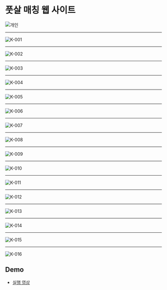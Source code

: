 # 풋살 매칭 웹 사이트
![개인](https://user-images.githubusercontent.com/59239079/79235325-6c9b2800-7ea6-11ea-8ef1-f19acba845bb.png)
- - -
![K-001](https://user-images.githubusercontent.com/59239079/79540380-09d2a800-80c3-11ea-9115-823f52841d61.png)
- - -
![K-002](https://user-images.githubusercontent.com/59239079/79540409-135c1000-80c3-11ea-86e0-55cd6eb97d1c.png)
- - -
![K-003](https://user-images.githubusercontent.com/59239079/79540428-1ce57800-80c3-11ea-9be2-0dc67ad26026.png)
- - -
![K-004](https://user-images.githubusercontent.com/59239079/79540453-27a00d00-80c3-11ea-9734-4cca15a5451f.png)
- - -
![K-005](https://user-images.githubusercontent.com/59239079/79540472-2ff84800-80c3-11ea-9b68-3564246c9012.png)
- - -
![K-006](https://user-images.githubusercontent.com/59239079/79540488-37b7ec80-80c3-11ea-84a9-1f58d8989520.png)
- - -
![K-007](https://user-images.githubusercontent.com/59239079/79540505-40102780-80c3-11ea-96ea-21e2b3a9e63b.png)
- - -
![K-008](https://user-images.githubusercontent.com/59239079/79540523-48686280-80c3-11ea-9301-fecb84ad7802.png)
- - -
![K-009](https://user-images.githubusercontent.com/59239079/79540562-51f1ca80-80c3-11ea-89ac-d425c3dc613c.png)
- - -
![K-010](https://user-images.githubusercontent.com/59239079/79540599-60d87d00-80c3-11ea-9be6-aa5e65387dda.png)
- - -
![K-011](https://user-images.githubusercontent.com/59239079/79540665-7cdc1e80-80c3-11ea-9e0f-4ec6ba297d9e.png)
- - -
![K-012](https://user-images.githubusercontent.com/59239079/79540681-86658680-80c3-11ea-9eb8-4d42c17676e2.png)
- - -
![K-013](https://user-images.githubusercontent.com/59239079/79540716-92514880-80c3-11ea-972a-6afcafdbd330.png)
- - -
![K-014](https://user-images.githubusercontent.com/59239079/79540733-98dfc000-80c3-11ea-8924-555e276681dd.png)
- - -
![K-015](https://user-images.githubusercontent.com/59239079/79540757-a1d09180-80c3-11ea-9974-0974f4f38bf8.png)
- - -
![K-016](https://user-images.githubusercontent.com/59239079/79540776-aac16300-80c3-11ea-9aa7-80b383f66516.png)


## Demo
- [실행 영상](https://www.youtube.com/watch?v=BUMVqDi9BEk)
